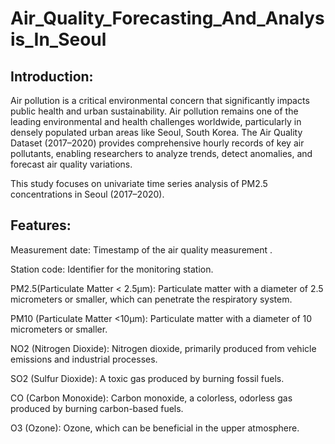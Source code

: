 # Air_Quality_Forecasting_And_Analysis_In_Seoul

## Introduction:

Air pollution is a critical environmental concern that significantly impacts public health and urban sustainability. Air pollution remains one of the leading environmental and health challenges worldwide, particularly in densely populated urban areas like Seoul, South Korea. The Air Quality Dataset (2017–2020) provides comprehensive hourly records of key air pollutants, enabling researchers to analyze trends, detect anomalies, and forecast air quality variations. 

This study focuses on univariate time series analysis of PM2.5 concentrations in Seoul (2017–2020). 

## Features:

Measurement date:
Timestamp of the air quality measurement .

Station code:
Identifier for the monitoring station.

PM2.5(Particulate Matter < 2.5µm):
Particulate matter with a diameter of 2.5 micrometers or smaller, which can penetrate the respiratory system.

PM10	   (Particulate Matter <10µm):
Particulate matter with a diameter of 10 micrometers or smaller.

NO2     (Nitrogen Dioxide):
Nitrogen dioxide, primarily produced from vehicle emissions and industrial processes.

SO2     (Sulfur Dioxide):
A toxic gas produced by burning fossil fuels.

CO	(Carbon Monoxide):
Carbon monoxide, a colorless, odorless gas produced by burning carbon-based fuels.

O3     (Ozone):
Ozone, which can be beneficial in the upper atmosphere.
